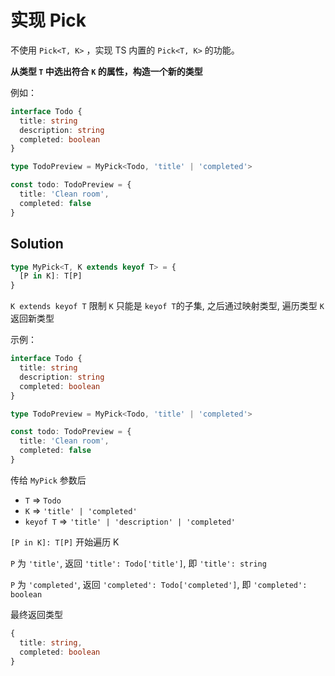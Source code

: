 # 实现 Pick

不使用 `Pick<T, K>` ，实现 TS 内置的 `Pick<T, K>` 的功能。

**从类型 `T` 中选出符合 `K` 的属性，构造一个新的类型**

例如：

```ts
interface Todo {
  title: string
  description: string
  completed: boolean
}

type TodoPreview = MyPick<Todo, 'title' | 'completed'>

const todo: TodoPreview = {
  title: 'Clean room',
  completed: false
}
```

## Solution

```ts
type MyPick<T, K extends keyof T> = {
  [P in K]: T[P]
}
```

`K extends keyof T` 限制 `K` 只能是 `keyof T`的子集, 之后通过映射类型, 遍历类型 `K` 返回新类型

示例：

```ts
interface Todo {
  title: string
  description: string
  completed: boolean
}

type TodoPreview = MyPick<Todo, 'title' | 'completed'>

const todo: TodoPreview = {
  title: 'Clean room',
  completed: false
}
```

传给 `MyPick` 参数后

- `T` => `Todo`
- `K` => `'title' | 'completed'`
- `keyof T` => `'title' | 'description' | 'completed'`

`[P in K]: T[P]` 开始遍历 K

`P` 为 `'title'`, 返回 `'title': Todo['title']`, 即 `'title': string`

`P` 为 `'completed'`, 返回 `'completed': Todo['completed']`, 即 `'completed': boolean`

最终返回类型

```ts
{
  title: string,
  completed: boolean
}
```
